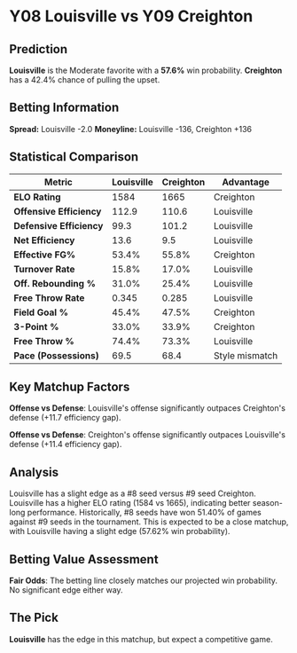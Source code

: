 # Y08 Louisville vs Y09 Creighton

## Prediction
**Louisville** is the Moderate favorite with a **57.6%** win probability.
**Creighton** has a 42.4% chance of pulling the upset.

## Betting Information
**Spread:** Louisville -2.0
**Moneyline:** Louisville -136, Creighton +136

## Statistical Comparison

| Metric | Louisville | Creighton | Advantage |
|--------|-----------------|-----------------|----------|
| **ELO Rating** | 1584 | 1665 | Creighton |
| **Offensive Efficiency** | 112.9 | 110.6 | Louisville |
| **Defensive Efficiency** | 99.3 | 101.2 | Louisville |
| **Net Efficiency** | 13.6 | 9.5 | Louisville |
| **Effective FG%** | 53.4% | 55.8% | Creighton |
| **Turnover Rate** | 15.8% | 17.0% | Louisville |
| **Off. Rebounding %** | 31.0% | 25.4% | Louisville |
| **Free Throw Rate** | 0.345 | 0.285 | Louisville |
| **Field Goal %** | 45.4% | 47.5% | Creighton |
| **3-Point %** | 33.0% | 33.9% | Creighton |
| **Free Throw %** | 74.4% | 73.3% | Louisville |
| **Pace (Possessions)** | 69.5 | 68.4 | Style mismatch |

## Key Matchup Factors

**Offense vs Defense**: Louisville's offense significantly outpaces Creighton's defense (+11.7 efficiency gap).

**Offense vs Defense**: Creighton's offense significantly outpaces Louisville's defense (+11.4 efficiency gap).

## Analysis

Louisville has a slight edge as a #8 seed versus #9 seed Creighton. Louisville has a higher ELO rating (1584 vs 1665), indicating better season-long performance. Historically, #8 seeds have won 51.40% of games against #9 seeds in the tournament. This is expected to be a close matchup, with Louisville having a slight edge (57.62% win probability).

## Betting Value Assessment

**Fair Odds**: The betting line closely matches our projected win probability. No significant edge either way.

## The Pick

**Louisville** has the edge in this matchup, but expect a competitive game.

